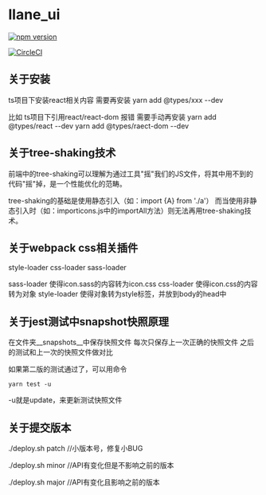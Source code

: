 # llane_ui

[![npm version](https://badge.fury.io/js/llane_ui_test.svg)](https://badge.fury.io/js/llane_ui_test)

[![CircleCI](https://circleci.com/gh/Llane00/la-ui.svg?style=svg)](https://circleci.com/gh/Llane00/la-ui)

## 关于安装
ts项目下安装react相关内容
需要再安装
yarn add @types/xxx --dev

比如 ts项目下引用react/react-dom 报错
需要手动再安装
yarn add @types/react --dev
yarn add @types/raect-dom --dev

## 关于tree-shaking技术
前端中的tree-shaking可以理解为通过工具"摇"我们的JS文件，将其中用不到的代码"摇"掉，是一个性能优化的范畴。

tree-shaking的基础是使用静态引入（如：import {A} from './a'）
而当使用非静态引入时（如：importicons.js中的importAll方法）则无法再用tree-shaking技术。

## 关于webpack css相关插件
style-loader
css-loader
sass-loader

sass-loader 使得icon.sass的内容转为icon.css
css-loader 使得icon.css的内容转为对象
style-loader 使得对象转为style标签，并放到body的head中

## 关于jest测试中snapshot快照原理
在文件夹__snapshots__中保存快照文件
每次只保存上一次正确的快照文件
之后的测试和上一次的快照文件做对比

如果第二版的测试通过了，可以用命令
```
yarn test -u
```
-u就是update，来更新测试快照文件

## 关于提交版本
./deploy.sh patch  //小版本号，修复小BUG

./deploy.sh minor  //API有变化但是不影响之前的版本

./deploy.sh major  //API有变化且影响之前的版本